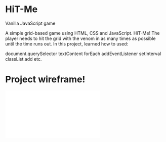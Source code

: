 # HiT-Me


Vanilla JavaScript game

A simple grid-based game using HTML, CSS and JavaScript. HiT-Me! The player needs to hit the grid with the venom in as many times as possible until the time runs out. In this project, learned how to used:

document.querySelector
textContent
forEach
addEventListener
setInterval
classList.add
etc.

# Project wireframe!

![Project Wireframe](file:///Users/bsoft/Downloads/WireframePro%20-%20HiT-Me%20_%20Page%201.html)

